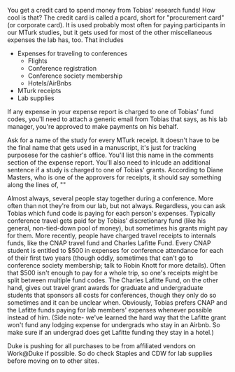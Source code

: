 You get a credit card to spend money from Tobias' research funds! How cool is that? The credit card is called a pcard, short for "procurement card" (or corporate card). It is used probably most often for paying participants in our MTurk studies, but it gets used for most of the other miscellaneous expenses the lab has, too. That includes

* Expenses for traveling to conferences
    * Flights
    * Conference registration
    * Conference society membership
    * Hotels/AirBnbs
* MTurk receipts
* Lab supplies


If any expense in your expense report is charged to one of Tobias' fund codes, you'll need to attach a generic email from Tobias that says, as his lab manager, you're approved to make payments on his behalf.

Ask for a name of the study for every MTurk receipt. It doesn't have to be the final name that gets used in a manuscript, it's just for tracking purposese for the cashier's office. You'll list this name in the comments section of the expense report. You'll also need to inlcude an additional sentence if a study is charged to one of Tobias' grants. According to Diane Masters, who is one of the approvers for receipts, it should say something along the lines of, ""


Almost always, several people stay together during a conference. More often than not they're from our lab, but not always. Regardless, you can ask Tobias which fund code is paying for each person's expenses. Typically conference travel gets paid for by Tobias' discretionary fund (like his general, non-tied-down pool of money), but sometimes his grants might pay for them. More recently, people have charged travel receipts to internals funds, like the CNAP travel fund and Charles Lafitte Fund. Every CNAP student is entitled to $500 in expenses for conference attendance for each of their first two years (though oddly, sometimes that can't go to conference society membership; talk to Robin Knott for more details). Often that $500 isn't enough to pay for a whole trip, so one's receipts might be split between multiple fund codes. The Charles Lafitte Fund, on the other hand, gives out travel grant awards for graduate and undergraduate students that sponsors all costs for conferences, though they only do so sometimes and it can be unclear when. Obviously, Tobias prefers CNAP and the Lafitte funds paying for lab members' expenses whenever possible instead of him. (Side note- we've learned the hard way that the Lafitte grant won't fund any lodging expense for undergrads who stay in an Airbnb. So make sure if an undergrad does get Lafitte funding they stay in a hotel.)

Duke is pushing for all purchases to be from affiliated vendors on Work@Duke if possible. So do check Staples and CDW for lab supplies before moving on to other sites.
